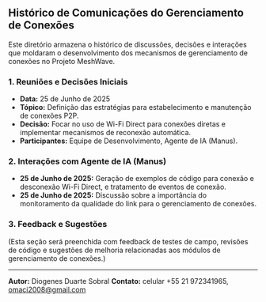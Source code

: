 

## Histórico de Comunicações do Gerenciamento de Conexões

Este diretório armazena o histórico de discussões, decisões e interações que moldaram o desenvolvimento dos mecanismos de gerenciamento de conexões no Projeto MeshWave.

### 1. Reuniões e Decisões Iniciais

*   **Data:** 25 de Junho de 2025
*   **Tópico:** Definição das estratégias para estabelecimento e manutenção de conexões P2P.
*   **Decisão:** Focar no uso de Wi-Fi Direct para conexões diretas e implementar mecanismos de reconexão automática.
*   **Participantes:** Equipe de Desenvolvimento, Agente de IA (Manus).

### 2. Interações com Agente de IA (Manus)

*   **25 de Junho de 2025:** Geração de exemplos de código para conexão e desconexão Wi-Fi Direct, e tratamento de eventos de conexão.
*   **25 de Junho de 2025:** Discussão sobre a importância do monitoramento da qualidade do link para o gerenciamento de conexões.

### 3. Feedback e Sugestões

(Esta seção será preenchida com feedback de testes de campo, revisões de código e sugestões de melhoria relacionadas aos módulos de gerenciamento de conexões.)

---

**Autor:** Diogenes Duarte Sobral
**Contato:** celular +55 21 972341965, omaci2008@gmail.com


